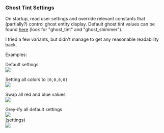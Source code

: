 ### Ghost Tint Settings

On startup, read user settings and override relevant constants that (partially?) control ghost entity display. Default ghost tint values can be found [here](https://github.com/wube/factorio-data/blob/master/core/prototypes/utility-constants.lua) (look for "ghost_tint" and "ghost_shimmer").

I tried a few variants, but didn't manage to get any reasonable readability back.

Examples:

Default settings  
![](https://i.imgur.com/8IBw0z6.png)

Setting all colors to `[0,0,0,0]`  
![](https://i.imgur.com/UXWGtlM.png)

Swap all red and blue values  
![](https://i.imgur.com/opo7QqX.png)

Grey-ify all default settings  
![](https://i.imgur.com/BTp2Tgl.png)  
(settings)  
![](https://i.imgur.com/Ni3koRx.png)

